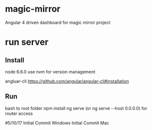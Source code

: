 # magic-mirror
Angular 4 driven dashboard for magic mirror project

# run server
## Install
node 6.6.0
use nvm for version management

angluar-cli
https://github.com/angular/angular-cli#installation
## Run
bash to root folder
npm install
ng serve (or ng serve --host 0.0.0.0) for router access


#5/10/17
Initial Commit Windows 
Initial Commit Mac